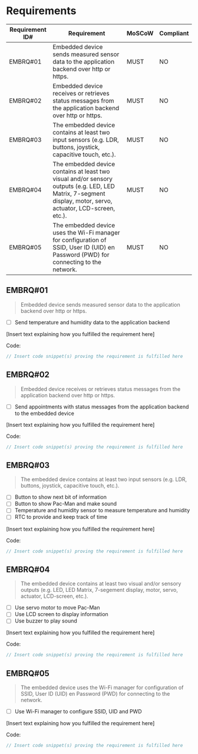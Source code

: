 # Requirements

| Requirement ID# | Requirement                                                                                                                                                  | MoSCoW | Compliant |
|-----------------|--------------------------------------------------------------------------------------------------------------------------------------------------------------|--------|-----------|
| EMBRQ#01        | Embedded device sends measured sensor data to the application backend over http or https.                                                                    | MUST   | NO        |
| EMBRQ#02        | Embedded device receives or retrieves status messages from the application backend over http or https.                                                       | MUST   | NO        |
| EMBRQ#03        | The embedded device contains at least two input sensors (e.g. LDR, buttons, joystick, capacitive touch, etc.).                                               | MUST   | NO        |
| EMBRQ#04        | The embedded device contains at least two visual and/or sensory outputs (e.g. LED, LED Matrix, 7-segment display, motor, servo, actuator, LCD-screen, etc.). | MUST   | NO        |
| EMBRQ#05        | The embedded device uses the Wi-Fi manager for configuration of SSID, User ID (UID) en Password (PWD) for connecting to the network.                         | MUST   | NO        |

## EMBRQ#01

> Embedded device sends measured sensor data to the application backend over http or https.

- [ ] Send temperature and humidity data to the application backend

[Insert text explaining how you fulfilled the requirement here]

Code:

```cpp
// Insert code snippet(s) proving the requirement is fulfilled here
```

## EMBRQ#02
> Embedded device receives or retrieves status messages from the application backend over http or https.

- [ ] Send appointments with status messages from the application backend to the embedded device

[Insert text explaining how you fulfilled the requirement here]

Code:

```cpp
// Insert code snippet(s) proving the requirement is fulfilled here
```

## EMBRQ#03

> The embedded device contains at least two input sensors (e.g. LDR, buttons, joystick, capacitive touch, etc.).

- [ ] Button to show next bit of information
- [ ] Button to show Pac-Man and make sound
- [ ] Temperature and humidity sensor to measure temperature and humidity
- [ ] RTC to provide and keep track of time

[Insert text explaining how you fulfilled the requirement here]

Code:

```cpp
// Insert code snippet(s) proving the requirement is fulfilled here
```

## EMBRQ#04

> The embedded device contains at least two visual and/or sensory outputs (e.g. LED, LED Matrix, 7-segement display,
> motor, servo, actuator, LCD-screen, etc.).

- [ ] Use servo motor to move Pac-Man
- [ ] Use LCD screen to display information
- [ ] Use buzzer to play sound

[Insert text explaining how you fulfilled the requirement here]

Code:

```cpp
// Insert code snippet(s) proving the requirement is fulfilled here
```

## EMBRQ#05

> The embedded device uses the Wi-Fi manager for configuration of SSID, User ID (UID) en Password (PWD) for connecting
> to the network.

- [ ] Use Wi-Fi manager to configure SSID, UID and PWD

[Insert text explaining how you fulfilled the requirement here]

Code:

```cpp
// Insert code snippet(s) proving the requirement is fulfilled here
```



